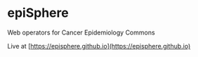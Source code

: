 # epiSphere
Web operators for Cancer Epidemiology Commons

Live at [https://episphere.github.io](https://episphere.github.io)
